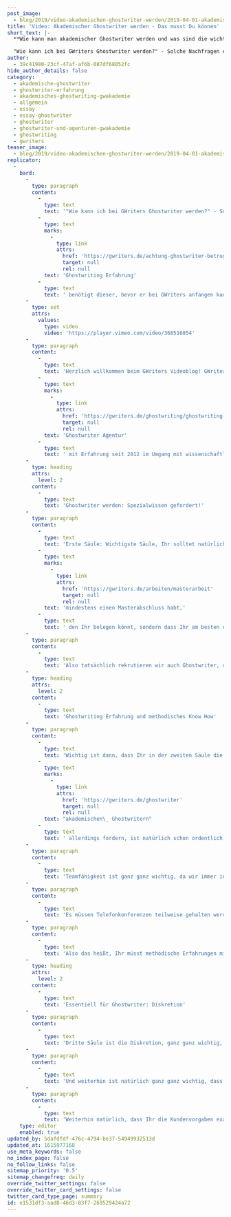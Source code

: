 ```yaml
---
post_image:
  - blog/2019/video-akademischen-ghostwriter-werden/2019-04-01-akademischer_ghostwriter_werden-ungeschnitten_ClassicThumbnail.png
title: 'Video: Akademischer Ghostwriter werden - Das musst Du können'
short_text: |-
  **Wie kann man akademischer Ghostwriter werden und was sind die wichtigsten Anforderungen im Ghostwriter Job? Lesen Sie jetzt die wichtigsten Punkte hier!**

  "Wie kann ich bei GWriters Ghostwriter werden?" - Solche Nachfragen erreichen uns immer öfter, denn das Interesse am Beruf des akademischen Ghostwriters wächst. Welche sind die Anforderungen an einen Ghostwriter? Wieviel Ghostwriting Erfahrung benötigt dieser, bevor er bei GWriters anfangen kann und wie kommt man an die besten Ghostwriter Jobs? Die Antworten auf diese Fragen und weitere interessante Informationen finden Sie in diesem Beitrag...
author:
  - 39c41980-23cf-47af-af6b-087df68052fc
hide_author_details: false
category:
  - akademische-ghostwriter
  - ghostwriter-erfahrung
  - akademisches-ghostwriting-gwakademie
  - allgemein
  - essay
  - essay-ghostwriter
  - ghostwriter
  - ghostwriter-und-agenturen-gwakademie
  - ghostwriting
  - gwriters
teaser_image:
  - blog/2019/video-akademischen-ghostwriter-werden/2019-04-01-akademischer_ghostwriter_werden-ungeschnitten_ClassicThumbnail.png
replicator:
  -
    bard:
      -
        type: paragraph
        content:
          -
            type: text
            text: '"Wie kann ich bei GWriters Ghostwriter werden?" - Solche Nachfragen erreichen uns immer öfter, denn das Interesse am Beruf des akademischen Ghostwriters wächst. Welche sind die Anforderungen an einen Ghostwriter? Wieviel '
          -
            type: text
            marks:
              -
                type: link
                attrs:
                  href: 'https://gwriters.de/achtung-ghostwriter-betrug'
                  target: null
                  rel: null
            text: 'Ghostwriting Erfahrung'
          -
            type: text
            text: ' benötigt dieser, bevor er bei GWriters anfangen kann und wie kommt man an die besten Ghostwriter Jobs? Die Antworten auf diese Fragen und weitere interessante Informationen finden Sie in diesem Beitrag.'
      -
        type: set
        attrs:
          values:
            type: video
            video: 'https://player.vimeo.com/video/368516854'
      -
        type: paragraph
        content:
          -
            type: text
            text: 'Herzlich willkommen beim GWriters Videoblog! GWriters ist eine '
          -
            type: text
            marks:
              -
                type: link
                attrs:
                  href: 'https://gwriters.de/ghostwriting/ghostwriting-agentur'
                  target: null
                  rel: null
            text: 'Ghostwriter Agentur'
          -
            type: text
            text: ' mit Erfahrung seit 2012 im Umgang mit wissenschaftlichen Texten. Unser heutiges Thema trägt den Titel "Akademischer Ghostwriter werden". Wir bekommen nämlich häufig die Frage: "Was muss ich denn überhaupt machen, um bei die GWriters Ghostwriter zu werden?". Oder: "Was muss ich denn dafür überhaupt können?". Dafür schauen wir uns mal die drei Säulen, die bei uns eine wichtige Rolle spielen, an. Das ist einmal die Qualifikation, dann die Erfahrung oder die methodische Erfahrung und natürlich die Zuverlässigkeit. Und die Diskretion im Umgang mit den Aufträgen.'
      -
        type: heading
        attrs:
          level: 2
        content:
          -
            type: text
            text: 'Ghostwriter werden: Spezialwissen gefordert!'
      -
        type: paragraph
        content:
          -
            type: text
            text: 'Erste Säule: Wichtigste Säule, Ihr solltet natürlich eine hohe Qualifikation mitbringen, wenn Ihr bei uns Ghostwriter werden wollt. Das meint nicht nur, dass Ihr '
          -
            type: text
            marks:
              -
                type: link
                attrs:
                  href: 'https://gwriters.de/arbeiten/masterarbeit'
                  target: null
                  rel: null
            text: 'mindestens einen Masterabschluss habt,'
          -
            type: text
            text: ' den Ihr belegen könnt, sondern dass Ihr am besten eben auch auf ein Kerngebiet spezialisiert seid. Ihr solltet schon Forschungserfahrungen mitbringen, das ist natürlich optimal, jedoch nicht immer nötig.'
      -
        type: paragraph
        content:
          -
            type: text
            text: 'Also tatsächlich rekrutieren wir auch Ghostwriter, die das entsprechende Anforderungsprofil erfüllen, alle Unterlagen vorlegen können und eine Schreibprobe abgeben, die dann entsprechend gut ist. Wir lassen auch eben diese Ghostwriter dann an kleinere Aufträge ran und tasten uns dann immer weiter vor um zu sehen, wie die Qualität ist. Im Grunde ist es natürlich sehr viel optimaler, wenn Ihr schon entsprechende Forschungserfahrung mitbringt, mit der man dann auch arbeiten kann. Eine Schreibprobe werden wir sicherlich trotzdem von Euch fordern aber das ist ja auch nicht schlimm. Das geht ja sicherlich schnell von der Hand und die Schreibproben, die wir fordern, sollen auch nicht zu umfangreich sein. Dies ist nämlich ein zentraler Aspekt unserer Qualitätssicherung, alle Ghostwriter werden auf Ihre Qualifikation und Ghostwriting Erfahrung geprüft.'
      -
        type: heading
        attrs:
          level: 2
        content:
          -
            type: text
            text: 'Ghostwriting Erfahrung und methodisches Know How'
      -
        type: paragraph
        content:
          -
            type: text
            text: 'Wichtig ist dann, dass Ihr in der zweiten Säule die entsprechende methodische Erfahrung mitbringt. Ihr sollt sattelfest sein in der Literaturrecherche. Ich meine, jeder Student weiß oder hat zumindest mehr oder weniger eine Ahnung, wie eine ordentliche Literaturrecherche aussehen soll. Was wir von unseren '
          -
            type: text
            marks:
              -
                type: link
                attrs:
                  href: 'https://gwriters.de/ghostwriter'
                  target: null
                  rel: null
            text: "akademischen\_ Ghostwritern"
          -
            type: text
            text: ' allerdings fordern, ist natürlich schon ordentlich Erfahrung darin, sodass die Literaturrecherche auch nicht zu lange Zeit in Anspruch nimmt, da wir die meisten Aufträge relativ eng takten müssen. Weiterhin eben Erfahrung in der Datensammlung oder auch Datenerhebung, je nachdem um welches Thema es geht und wie sich das realisieren lässt.'
      -
        type: paragraph
        content:
          -
            type: text
            text: 'Teamfähigkeit ist ganz ganz wichtig, da wir immer in einem Dreiecksverhältnis stehen. Zwischen dem akademischen Ghostwriter, dem Kunden und eben unserem Projektmanager. Das heißt, hier ist es ganz ganz wichtig, dass man auch im Team zusammenarbeiten kann. Teilnahme an Telefonkonferenzen ist dafür natürlich obligatorisch. Das heißt der Ghostwriter ist nicht wirklich dieser Geist, dieses Image, welches er manchmal verkörpert. Bei GWriters ist er dahingegen tatsächlich sehr viel aktiver im täglichen Geschäft.'
      -
        type: paragraph
        content:
          -
            type: text
            text: 'Es müssen Telefonkonferenzen teilweise gehalten werden, um sich eben ordentlich absprechen zu können und den aktuellen Stand der Arbeit zu kommunizieren und um das weitere Vorgehen koordinieren zu können. Weiterhin solltet Ihr natürlich auch Erfahrungen mitbringen in dieser Arbeit und in Korrektur- und Feedbackschleifen. Das ist ganz ganz wichtig. Wir haben ab und an auch mal einen neuen Ghostwriter dabei gehabt, der irgendwie eine andere Vorstellung hatte, wie das ganze ablaufen soll und er dachte: "Ich habe totale Ahnung und ich möchte jetzt einfach runterschreiben. So, und das was mein Kunde möchte ist eigentlich relativ egal, denn der hat sowieso nicht so viel Ahnung wie ich". Dieser wollte dann auch keine Korrekturen durchführen, wollte Feedback nicht einarbeiten, weil es dann irgendwie zu blöd war. Das geht natürlich nicht!'
      -
        type: paragraph
        content:
          -
            type: text
            text: 'Also das heißt, Ihr müsst methodische Erfahrungen mit mitbringen. Nicht nur eben in den harten Fakten wie der Literaturrecherche und Datenerhebung, sondern eben auch Erfahrung in Teamarbeit, Erfahrung mit Korrektur- und Feedbackschleifen, die dann auch entsprechend ordentlich umsetzen können.'
      -
        type: heading
        attrs:
          level: 2
        content:
          -
            type: text
            text: 'Essentiell für Ghostwriter: Diskretion'
      -
        type: paragraph
        content:
          -
            type: text
            text: 'Dritte Säule ist die Diskretion, ganz ganz wichtig, und Zuverlässigkeit. Natürlich unterschreiben unsere Ghostwriter NDAs, also das heißt sie dürfen keine, oder sind vertraglich daran gebunden, keine Daten weiterzugeben. Wenn Ihr allerdings schon selbst ein eine diskrete Person seid und gut darin seid, Daten und Geheimnisse zu hüten, dann ist das natürlich ein Vorteil.'
      -
        type: paragraph
        content:
          -
            type: text
            text: 'Und weiterhin ist natürlich ganz ganz wichtig, dass Ihr zuverlässig arbeitet, dass Ihr alles umsetzt was besprochen wird, dass Ihr pünktlich arbeitet, ein ordentliches Zeitmanagement habt, Lieferfristen eben einhaltet, Verschwiegenheit garantieren könnte über den Auftrag und über die Details. Das bringt natürlich auch mit sich, dass Ihr eigenes Arbeitsmaterial habt. Also nicht jetzt irgendwie in einer WG mit mehreren Leuten lebt und einen Rechner teilt. Sowas geht natürlich nicht, sondern es ist wichtig, dass Ihr wirklich diskret auch mit den Daten umgehen könnt.'
      -
        type: paragraph
        content:
          -
            type: text
            text: 'Weiterhin natürlich, dass Ihr die Kundenvorgaben exakt umsetzt, gehört auch zur Zuverlässigkeit, hatten wir ja gerade auch schon mal angesprochen. Aber nichtsdestotrotz wollen wir das auch hier in der letzten Säule noch einmal erwähnen. Wenn Ihr also diese drei Säulen mitbringt, eine ordentliche Qualifikation, bereits ein wenig Erfahrung und methodische Erfahrungen in den Dingen, die Ihr macht, sowie Diskretion mitbringt, zuverlässig seid und ein ordentliches Zeitmanagement habt, dann seid Ihr herzlich willkommen und habt die Möglichkeit, auch als Ghostwriter zu arbeiten. Schickt uns dazu einfach Eure Bewerbung und bei Fragen, ruft einfach an.'
    type: editor
    enabled: true
updated_by: 5dafdfdf-476c-4794-be37-54949932513d
updated_at: 1615977168
use_meta_keywords: false
no_index_page: false
no_follow_links: false
sitemap_priority: '0.5'
sitemap_changefreq: daily
override_twitter_settings: false
override_twitter_card_settings: false
twitter_card_type_page: summary
id: e1531df3-aad8-46d3-83f7-269529424a72
---
```

